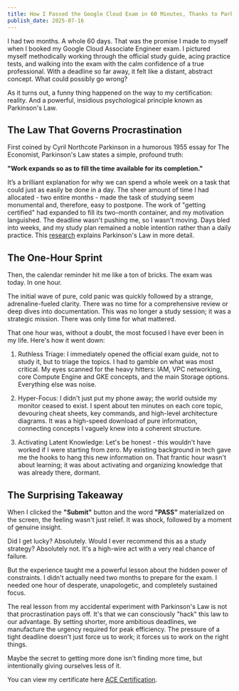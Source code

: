```yaml
---
title: How I Passed the Google Cloud Exam in 60 Minutes, Thanks to Parkinson's Law
publish_date: 2025-07-16
---
```


I had two months. A whole 60 days. That was the promise I made to myself when I booked my Google Cloud Associate Engineer exam. I pictured myself methodically working through the official study guide, acing practice tests, and walking into the exam with the calm confidence of a true professional. With a deadline so far away, it felt like a distant, abstract concept. What could possibly go wrong?

As it turns out, a funny thing happened on the way to my certification: reality. And a powerful, insidious psychological principle known as Parkinson's Law.

## The Law That Governs Procrastination

First coined by Cyril Northcote Parkinson in a humorous 1955 essay for The Economist, Parkinson's Law states a simple, profound truth:

**"Work expands so as to fill the time available for its completion."**

It’s a brilliant explanation for why we can spend a whole week on a task that could just as easily be done in a day. The sheer amount of time I had allocated - two entire months - made the task of studying seem monumental and, therefore, easy to postpone. The work of "getting certified" had expanded to fill its two-month container, and my motivation languished. The deadline wasn't pushing me, so I wasn't moving. Days bled into weeks, and my study plan remained a noble intention rather than a daily practice. This [research](https://www.researchgate.net/publication/359442232_Parkinsons-Law) explains Parkinson's Law in more detail.

## The One-Hour Sprint

Then, the calendar reminder hit me like a ton of bricks. The exam was today. In one hour.

The initial wave of pure, cold panic was quickly followed by a strange, adrenaline-fueled clarity. There was no time for a comprehensive review or deep dives into documentation. This was no longer a study session; it was a strategic mission. There was only time for what mattered.

That one hour was, without a doubt, the most focused I have ever been in my life. Here's how it went down:

1. Ruthless Triage: I immediately opened the official exam guide, not to study it, but to triage the topics. I had to gamble on what was most critical. My eyes scanned for the heavy hitters: IAM, VPC networking, core Compute Engine and GKE concepts, and the main Storage options. Everything else was noise.

2. Hyper-Focus: I didn't just put my phone away; the world outside my monitor ceased to exist. I spent about ten minutes on each core topic, devouring cheat sheets, key commands, and high-level architecture diagrams. It was a high-speed download of pure information, connecting concepts I vaguely knew into a coherent structure.

3. Activating Latent Knowledge: Let's be honest - this wouldn't have worked if I were starting from zero. My existing background in tech gave me the hooks to hang this new information on. That frantic hour wasn't about learning; it was about activating and organizing knowledge that was already there, dormant.

## The Surprising Takeaway

When I clicked the **"Submit"** button and the word **"PASS"** materialized on the screen, the feeling wasn't just relief. It was shock, followed by a moment of genuine insight.

Did I get lucky? Absolutely. Would I ever recommend this as a study strategy? Absolutely not. It's a high-wire act with a very real chance of failure.

But the experience taught me a powerful lesson about the hidden power of constraints. I didn't actually need two months to prepare for the exam. I needed one hour of desperate, unapologetic, and completely sustained focus.

The real lesson from my accidental experiment with Parkinson's Law is not that procrastination pays off. It's that we can consciously "hack" this law to our advantage. By setting shorter, more ambitious deadlines, we manufacture the urgency required for peak efficiency. The pressure of a tight deadline doesn't just force us to work; it forces us to work on the right things.

Maybe the secret to getting more done isn't finding more time, but intentionally giving ourselves less of it.

You can view my certificate here [ACE Certification](https://www.credly.com/badges/dad20801-ed76-4c5c-bdf8-2465600f28ba/public_url).
